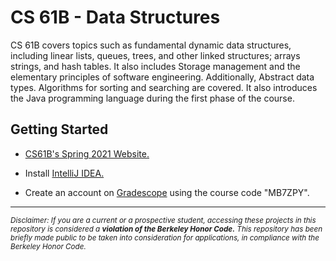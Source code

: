 # CS 61B - Data Structures
CS 61B covers topics such as fundamental dynamic data structures, including linear lists, queues, trees, and other linked structures; arrays strings, and hash tables. It also includes Storage management and the elementary principles of software engineering. Additionally, Abstract data types. Algorithms for sorting and searching are covered. It also introduces the Java programming language during the first phase of the course.

## Getting Started

* [CS61B's Spring 2021 Website.](https://sp21.datastructur.es/)

* Install [IntelliJ IDEA.](https://www.jetbrains.com/idea/)

* Create an account on [Gradescope](https://www.gradescope.com/) using the course code "MB7ZPY".
-----------------------------------------------------------------------------------------------------------------------------------------------------------------------
<sub>*Disclaimer: If you are a current or a prospective student, accessing these projects in this repository is considered a ***violation of the Berkeley Honor Code.*** This repository has been briefly made public to be taken into consideration for applications, in compliance with the Berkeley Honor Code.*<sub/>
